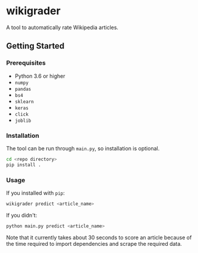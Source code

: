# wikigrader

A tool to automatically rate Wikipedia articles.

## Getting Started

### Prerequisites

* Python 3.6 or higher
* `numpy`
* `pandas`
* `bs4`
* `sklearn`
* `keras`
* `click`
* `joblib`

### Installation

The tool can be run through `main.py`, so installation is optional.

```bash
cd <repo directory>
pip install .
```

### Usage

If you installed with `pip`:

```bash
wikigrader predict <article_name>
```

If you didn't:
```bash
python main.py predict <article_name>
```

Note that it currently takes about 30 seconds to score an article because of the time required to import dependencies and scrape the required data.
